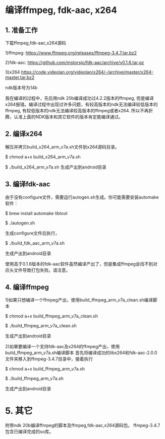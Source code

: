 # 编译ffmpeg, fdk-aac, x264
## 1. 准备工作
下载ffmpeg,fdk-aac,x264源码

1)ffmpeg:
https://www.ffmpeg.org/releases/ffmpeg-3.4.7.tar.bz2

2)fdk-aac:
https://github.com/mstorsjo/fdk-aac/archive/v0.1.6.tar.gz

3)x264
https://code.videolan.org/videolan/x264/-/archive/master/x264-master.tar.bz2

ndk版本号为14b

我在编译的过程中，先后用ndk 20b编译成功过4.2.2版本的ffmpeg, 但是编译x264报错。编译过程中出现过许多问题，有较高版本的ndk无法编译较低版本的ffmpeg, 有较低版本的ndk无法编译较高版本的ffmpeg或者x264. 所以不再折腾，认准上面的NDK版本和其它软件的版本肯定能编译通过。

## 2. 编译x264
解压并拷贝build_x264_arm_v7a.sh文件到x264源码目录。

$ chmod a+x build_x264_arm_v7a.sh

$ ./build_x264_arm_v7a.sh
生成产出到android目录

## 3. 编译fdk-aac
由于没有configure文件，需要运行autogen.sh生成。你可能需要安装automake软件：

$ brew install automake libtool

$ ./autogen.sh

生成configure文件后执行，

$ ./build_fdk_aac_arm_v7a.sh

生成产出到android目录

使用高于0.1.6版本的fdk-aac软件虽然编译产出了，但是集成ffmpeg会找不到对应头文件导致打包失败。请注意。

## 4. 编译ffmpeg
1)如果只想编译一个ffmpeg产出，使用build_ffmpeg_arm_v7a_clean.sh编译脚本

$ chmod a+x build_ffmpeg_arm_v7a_clean.sh

$ ./build_ffmpeg_arm_v7a_clean.sh

生成产出到android目录

2)如果要编译一个支持fdk-aac及x264的ffmpeg产出，使用build_ffmpeg_arm_v7a.sh编译脚本
首先将编译成功的libx264和fdk-aac-2.0.0文件夹移入到ffmpeg-3.4.7目录中，接着执行

$ chmod a+x build_ffmpeg_arm_v7a.sh

$ ./build_ffmpeg_arm_v7a.sh

生成产出到android目录

# 5. 其它
附带ndk 20b编译ffmpeg的脚本及ffmpeg,fdk-aac,x264源码包。
ffmpeg-3.4.7包含已编译完成的so库。
